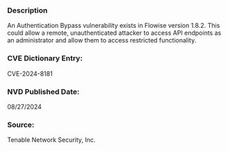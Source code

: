 ### Description 
An Authentication Bypass vulnerability exists in Flowise version 1.8.2. This could allow a remote, unauthenticated attacker to access API endpoints as an administrator and allow them to access restricted functionality.

### CVE Dictionary Entry:
CVE-2024-8181
### NVD Published Date:
08/27/2024
### Source:
Tenable Network Security, Inc.

